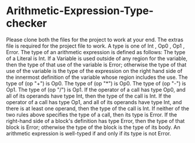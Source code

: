 # Arithmetic-Expression-Type-checker
Please clone both the files for the project to work at your end.
The extras file is required for the project file to work.
A type is one of
Int ,
Op0 , 
Op1 , 
Error.
The type of an arithmetic expression is defined as follows:
The type of a Literal is Int.
If a Variable is used outside of any region for the variable, then the type of that use of the variable is Error; 
otherwise the type of that use of the variable is the type of the expression on the right hand side of the innermost definition of the variable whose region includes the use.
The type of (op "+") is Op0.
The type of (op "*") is Op0.
The type of (op "-") is Op1.
The type of (op "/") is Op1.
If the operator of a call has type Op0, and all of its operands have type Int, then the type of the call is Int.
If the operator of a call has type Op1, and all of its operands have type Int, and there is at least one operand, then the type of the call is Int.
If neither of the two rules above specifies the type of a call, then its type is Error.
If the right-hand side of a block's definition has type Error, then the type of that block is Error; otherwise the type of the block is the type of its body.
An arithmetic expression is well-typed if and only if its type is not Error.
